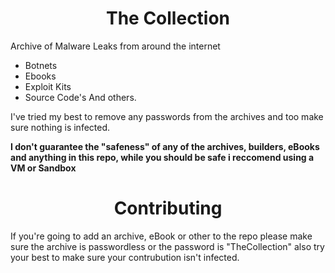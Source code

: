 # <center>The Collection</center>
Archive of Malware Leaks from around the internet

 - Botnets
 - Ebooks
 - Exploit Kits
 - Source Code's
 And others.
 
I've tried my best to remove any passwords from the archives and too make sure nothing is infected.

**I don't guarantee the "safeness" of any of the archives, builders, eBooks and anything in this repo, while you should be safe i reccomend using a VM or Sandbox**
# <center>Contributing</center>
If you're going to add an archive, eBook or other to the repo please make sure the archive is passwordless or the password is "TheCollection" also try your best to make sure your contrubution isn't infected.
